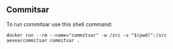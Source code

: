 ## Commitsar

To run commitsar use this shell command:

```shell
docker run --rm --name="commitsar" -w /src -v "$(pwd)":/src aevea/commitsar commitsar .
```